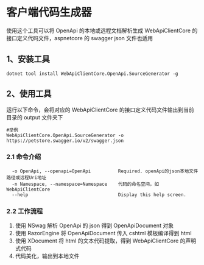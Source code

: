 ﻿# 客户端代码生成器

使用这个工具可以将 OpenApi 的本地或远程文档解析生成 WebApiClientCore 的接口定义代码文件，aspnetcore 的 swagger json 文件也适用

## 1、安装工具

```shell
dotnet tool install WebApiClientCore.OpenApi.SourceGenerator -g
```

## 2、使用工具

运行以下命令，会将对应的 WebApiClientCore 的接口定义代码文件输出到当前目录的 output 文件夹下

```shell
#举例
WebApiClientCore.OpenApi.SourceGenerator -o https://petstore.swagger.io/v2/swagger.json
```

### 2.1 命令介绍

```text
  -o OpenApi, --openapi=OpenApi          Required. openApi的json本地文件路径或远程Uri地址
  -n Namespace, --namespace=Namespace    代码的命名空间，如WebApiClientCore
  --help                                 Display this help screen.
```

### 2.2 工作流程

1. 使用 NSwag 解析 OpenApi 的 json 得到 OpenApiDocument 对象
2. 使用 RazorEngine 将 OpenApiDocument 传入 cshtml 模板编译得到 html
3. 使用 XDocument 将 html 的文本代码提取，得到 WebApiClientCore 的声明式代码
4. 代码美化，输出到本地文件

